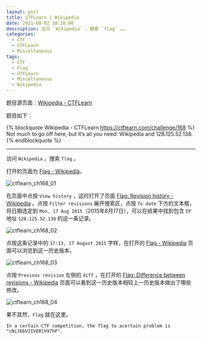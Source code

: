 ```yaml
---
layout: post
title: CTFLearn | Wikipedia
date: 2021-08-02 10:20:00
description: 访问 `Wikipedia` ，搜索 `flag` ……
categories: 
  - CTF
  - CTFLearn
  - Miscellaneous
tags: 
  - CTF
  - Flag
  - CTFLearn
  - Miscellaneous
  - Wikipedia
---
```


题目源页面：[Wikipedia - CTFLearn](https://ctflearn.com/challenge/168)

题目如下：

{% blockquote Wikipedia - CTFLearn https://ctflearn.com/challenge/168 %}
Not much to go off here, but it’s all you need:
Wikipedia and 128.125.52.138.
{% endblockquote %}

---

访问 `Wikipedia` ，搜索 `flag` 。

打开的页面为 [Flag - Wikipedia](https://en.wikipedia.org/wiki/Flag)。

![ctflearn_ch168_01](https://aptx4869.tv/images/ctf/ctflearn/ch168/ch168_01.png)

在页面中点按 `View history` ，这时打开了页面 [Flag: Revision history - Wikipedia](https://en.wikipedia.org/w/index.php?title=Flag&action=history) 。点按 `Filter revisions` 展开搜索区，点按 `To date` 下方的文本框，将日期选定到 `Mon, 17 Aug 2015`（2015年8月17日），可以在结果中找到包含 `IP` 地址 `128.125.52.138` 的这一条记录。

![ctflearn_ch168_02](https://aptx4869.tv/images/ctf/ctflearn/ch168/ch168_02.png)

点按这条记录中的 `17:13, 17 August 2015` 字样，在打开的 [Flag - Wikipedia](https://en.wikipedia.org/w/index.php?title=Flag&oldid=676540540) 页面可以浏览到这一历史版本。

![ctflearn_ch168_03](https://aptx4869.tv/images/ctf/ctflearn/ch168/ch168_03.png)

点按 `Previous revision` 左侧的 `diff` ，在打开的 [Flag: Difference between revisions - Wikipedia](https://en.wikipedia.org/w/index.php?title=Flag&diff=prev&oldid=676540540) 页面可以看到这一历史版本相较上一历史版本做出了哪些修改。

![ctflearn_ch168_04](https://aptx4869.tv/images/ctf/ctflearn/ch168/ch168_04.png)

果不其然，`Flag` 就在这里。

``` text
In a certain CTF competition, the flag to acertain problem is
"cNi76bV2IVERlh97hP".
```

